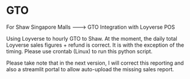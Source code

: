 # GTO
For Shaw Singapore Malls ---> GTO Integration with Loyverse POS

Using Loyverse to hourly GTO to Shaw. At the moment, the daily total Loyverse sales figures + refund is correct. It is with the exception of the timing. Please use crontab (Linux) to run this python script. 

Please take note that in the next version, I will correct this reporting and also a streamlit portal to allow auto-upload the missing sales report.

